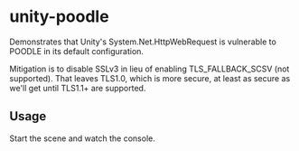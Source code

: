 unity-poodle
============

Demonstrates that Unity's System.Net.HttpWebRequest is vulnerable to POODLE in its default configuration.

Mitigation is to disable SSLv3 in lieu of enabling TLS_FALLBACK_SCSV (not supported). That leaves TLS1.0, which is more secure, at least as secure as we'll get until TLS1.1+ are supported. 

Usage
-----

Start the scene and watch the console.
